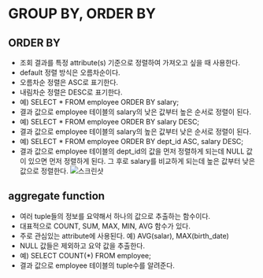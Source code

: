 # GROUP BY, ORDER BY

## ORDER BY
- 조회 결과를 특정 attribute(s) 기준으로 정렬하여 가져오고 싶을 때 사용한다.
- default 정렬 방식은 오름차순이다.
- 오름차순 정렬은 ASC로 표기한다.
- 내림차순 정렬은 DESC로 표기한다.
- 예) SELECT * FROM employee ORDER BY salary;
- 결과 값으로 employee 테이블의 salary의 낮은 값부터 높은 순서로 정렬이 된다.
- 예) SELECT * FROM employee ORDER BY salary DESC;
- 결과 값으로 employee 테이블의 salary의 높은 값부터 낮은 순서로 정렬이 된다.
- 예) SELECT * FROM employee ORDER BY dept_id ASC, salary DESC;
- 결과 값으로 employee 테이블의 dept_id의 값을 먼저 정렬하게 되는데 NULL 값이 있으면 먼저 정렬하게 된다. 그 후로 salary를 비교하게 되는데 높은 값부터 낮은 값으로 정렬한다.
![스크린샷](https://user-images.githubusercontent.com/101798682/215328598-a559a4c7-31b8-4724-a05d-fe62ec7c7ebe.png)

## aggregate function
- 여러 tuple들의 정보를 요약해서 하나의 값으로 추출하는 함수이다.
- 대표적으로 COUNT, SUM, MAX, MIN, AVG 함수가 있다.
- 주로 관심있는 attribute에 사용된다. 예) AVG(salar), MAX(birth_date)
- NULL 값들은 제외하고 요약 값을 추출한다.
- 예) SELECT COUNT(*) FROM employee; 
- 결과 값으로 employee 테이블의 tuple수를 알려준다.
















